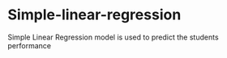 # Simple-linear-regression
Simple Linear Regression model is used to predict the students performance
